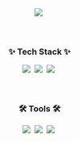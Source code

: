 <!--타이틀 부분-->
<div align="center">
  <img src="https://capsule-render.vercel.app/api?type=venom&height=200&text=Welcome%20To%20My%20Github.&fontSize=70&color=0:8871e5,100:00ADD8&stroke=00ADD8"/>&nbsp
</div>

<br/>
<br/>

<!--내용 부분-->
<!--
<div align="center">
  <img src="https://github-readme-stats.vercel.app/api/top-langs/?username=IGSON2&layout=pie"/>&nbsp
</div>

<br/>
<br/>
-->

<h3 align="center">✨ Tech Stack ✨</h3>
<div align="center">
  <img src="https://img.shields.io/badge/go-00ADD8.svg?style=for-the-badge&logo=go&logoColor=white" />&nbsp
  <img src="https://img.shields.io/badge/solidity-363636.svg?style=for-the-badge&logo=solidity&logoColor=white" />&nbsp
  <img src="https://img.shields.io/badge/typescript-3178C6.svg?style=for-the-badge&logo=typescript&logoColor=white" />&nbsp
</div>

<br/>
<br/>
<h3 align="center">🛠 Tools 🛠</h3>
<div align="center">
  <img src="https://img.shields.io/badge/docker-2496ED.svg?style=for-the-badge&logo=docker&logoColor=white" />&nbsp
  <img src="https://img.shields.io/badge/aws-FF9900.svg?style=for-the-badge&logo=amazon%20ec2&logoColor=white" />&nbsp
  <img src="https://img.shields.io/badge/github%20action-F05033.svg?style=for-the-badge&logo=git&logoColor=white" />&nbsp
</div>

<br/>

